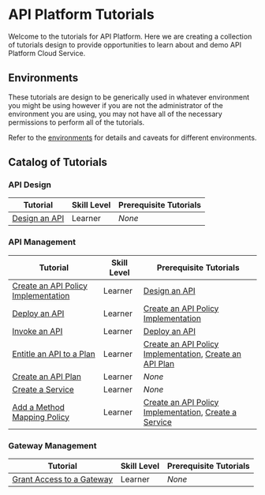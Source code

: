 # API Platform Tutorials

Welcome to the tutorials for API Platform.  Here we are creating a collection of tutorials design to provide opportunities to learn about and demo API Platform Cloud Service.

## Environments
These tutorials are design to be generically used in whatever environment you might be using however if you are not the administrator of the environment you are using, you may not have all of the necessary permissions to perform all of the tutorials.  

Refer to the [environments](../environments/README.md) for details and caveats for different environments.

## Catalog of Tutorials
### API Design
Tutorial | Skill Level | Prerequisite Tutorials
--- | --- | --- 
[Design an API](./design/design_api) | Learner | *None*

### API Management
Tutorial | Skill Level | Prerequisite Tutorials
--- | --- | --- 
[Create an API Policy Implementation](./manage/apis/create_api) | Learner | [Design an API](./design/design_api)
[Deploy an API](./manage/apis/deploy_api) | Learner | [Create an API Policy Implementation](./manage/apis/create_api)
[Invoke an API](./manage/apis/invoke_api) | Learner | [Deploy an API](./manage/apis/deploy_api)
[Entitle an API to a Plan](./manage/apis/entitle_api) | Learner | [Create an API Policy Implementation](./manage/apis/create_api), [Create an API Plan](./manage/plans/create_plan)
[Create an API Plan](./manage/plans/create_plan) | Learner | *None*
[Create a Service](./manage/services/create_service) | Learner | *None*
[Add a Method Mapping Policy](./manage/apis/policies/method_mapping) | Learner | [Create an API Policy Implementation](./manage/apis/create_api), [Create a Service](./manage/services/create_service)

### Gateway Management
Tutorial | Skill Level | Prerequisite Tutorials
--- | --- | --- 
[Grant Access to a Gateway](./manage/gateways/grants) | Learner | *None*

